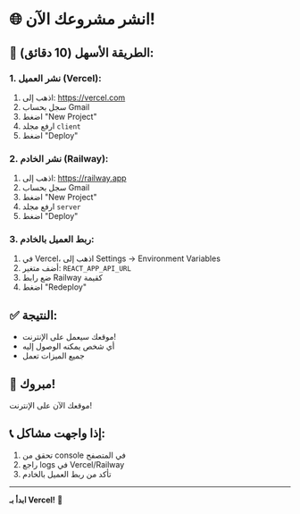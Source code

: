 # 🌐 انشر مشروعك الآن!

## 🎯 الطريقة الأسهل (10 دقائق):

### 1. نشر العميل (Vercel):
1. اذهب إلى: https://vercel.com
2. سجل بحساب Gmail
3. اضغط "New Project"
4. ارفع مجلد `client`
5. اضغط "Deploy"

### 2. نشر الخادم (Railway):
1. اذهب إلى: https://railway.app
2. سجل بحساب Gmail
3. اضغط "New Project"
4. ارفع مجلد `server`
5. اضغط "Deploy"

### 3. ربط العميل بالخادم:
1. في Vercel، اذهب إلى Settings → Environment Variables
2. أضف متغير: `REACT_APP_API_URL`
3. ضع رابط Railway كقيمة
4. اضغط "Redeploy"

## ✅ النتيجة:
- موقعك سيعمل على الإنترنت!
- أي شخص يمكنه الوصول إليه
- جميع الميزات تعمل

## 🎉 مبروك!
موقعك الآن على الإنترنت!

## 📞 إذا واجهت مشاكل:
1. تحقق من console في المتصفح
2. راجع logs في Vercel/Railway
3. تأكد من ربط العميل بالخادم

---

**ابدأ بـ Vercel!** 🚀

